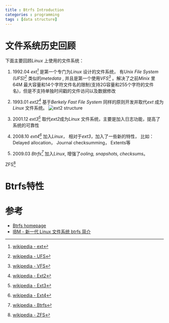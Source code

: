 ```yaml
---
title : Btrfs Introduction
categories : programming
tags : [data structure]
---
```


# 文件系统历史回顾

下面主要回顾*Linux* 上使用的文件系统：

1. 1992.04 *ext[^1]* 是第一个专门为*Linux* 设计的文件系统， 有*Unix File System
   (UFS)[^3]* 类似的*metedata* , 并且是第一个使用*VFS[^4]* 。解决了之前*Minix*
   里64M
   最大容量和14个字符文件名的限制(支持2G容量和255个字符的文件名)，但是不支持单独时间戳的文件访问以及数据修改

2. 1993.01 *ext2[^5]* 基于*Berkely Fast File System* 同样的原则开发并取代*ext*
   成为*Linux* 文件系统。
![ext2 structure](https://upload.wikimedia.org/wikipedia/commons/a/a2/Ext2-inode.gif)

3. 2001.12 *ext3[^6]* 取代*ext2*成为*Linux*
   文件系统，主要是加入日志功能，提高了系统的可靠性

4. 2008.10 *ext4[^9]* 加入*Linux*， 相对于*ext3*，加入了一些新的特性， 比如：Delayed allocation， Journal checksumming， Extents等

5. 2009.03 *Btrfs[^8]* 加入*Linux*, 增强了*ooling, snapshots,
   checksums*。


ZFS[^2]

# Btrfs特性

# 参考

* [Btrfs homepage](https://btrfs.wiki.kernel.org/index.php/Main_Page)  
* [IBM - 新一代 Linux 文件系统 btrfs 简介](http://www.ibm.com/developerworks/cn/linux/l-cn-btrfs/index.html)  

[^1]: [wikipedia - ext](https://en.wikipedia.org/wiki/Extended_file_system)  
[^2]: [wikipedia - ZFS](https://en.wikipedia.org/wiki/ZFS)  
[^3]: [wikipedia - UFS](https://en.wikipedia.org/wiki/Unix_file_system)  
[^4]: [wikipedia - VFS](https://en.wikipedia.org/wiki/Virtual_file_system)  
[^5]: [wikipedia - Ext2](https://en.wikipedia.org/wiki/Ext2)  
[^6]: [wikipedia - Ext3](https://en.wikipedia.org/wiki/Ext3)  
[^7]: [wikipedia - Ext3](https://en.wikipedia.org/wiki/Ext3)  
[^8]: [wikipedia - Btrfs](https://en.wikipedia.org/wiki/Btrfs)  
[^9]: [wikipedia - Ext4](https://en.wikipedia.org/wiki/Ext4)  

